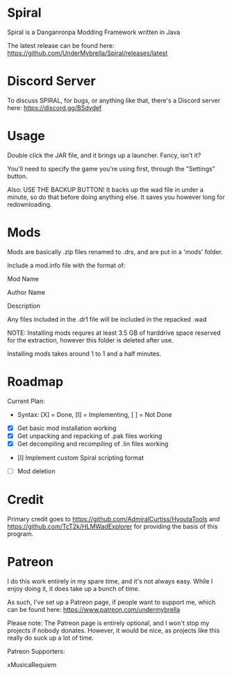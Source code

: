 # Spiral
Spiral is a Danganronpa Modding Framework written in Java

The latest release can be found here: https://github.com/UnderMybrella/Spiral/releases/latest

# Discord Server
To discuss SPIRAL, for bugs, or anything like that, there's a Discord server here: https://discord.gg/BSdvdef

# Usage
Double click the JAR file, and it brings up a launcher. Fancy, isn't it?

You'll need to specify the game you're using first, through the "Settings" button.

Also: USE THE BACKUP BUTTON! It backs up the wad file in under a minute, so do that before doing anything else. It saves you however long for redownloading.

# Mods
Mods are basically .zip files renamed to .drs, and are put in a 'mods' folder.

Include a mod.info file with the format of:


Mod Name

Author Name

Description


Any files included in the .dr1 file will be included in the repacked .wad

NOTE: Installing mods requres at least 3.5 GB of harddrive space reserved for the extraction, however this folder is deleted after use.

Installing mods takes around 1 to 1 and a half minutes.

# Roadmap
Current Plan:

* Syntax: [X] = Done, [I] = Implementing, [ ] = Not Done
* [X] Get basic mod installation working
* [X] Get unpacking and repacking of .pak files working
* [X] Get decompiling and recompiling of .lin files working
* [I] Implement custom Spiral scripting format
* [ ] Mod deletion

# Credit
Primary credit goes to https://github.com/AdmiralCurtiss/HyoutaTools and https://github.com/TcT2k/HLMWadExplorer for providing the basis of this program.

# Patreon
I do this work entirely in my spare time, and it's not always easy. While I enjoy doing it, it does take up a bunch of time.

As such, I've set up a Patreon page, if people want to support me, which can be found here: https://www.patreon.com/undermybrella

Please note: The Patreon page is entirely optional, and I won't stop my projects if nobody donates. However, it would be nice, as projects like this really do suck up a lot of time.

Patreon Supporters:

xMusicaRequiem
